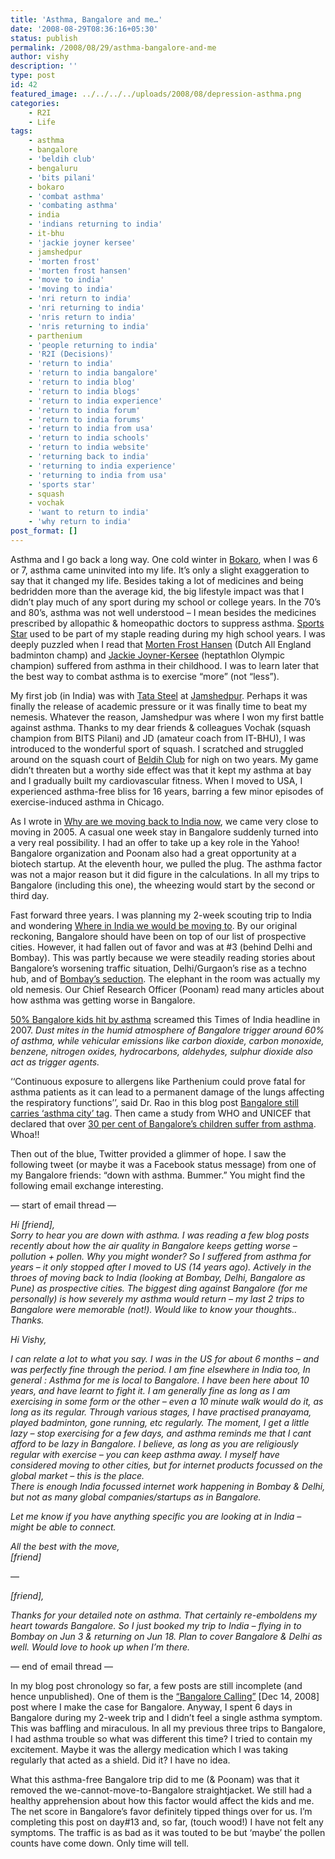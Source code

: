 ```yaml
---
title: 'Asthma, Bangalore and me…'
date: '2008-08-29T08:36:16+05:30'
status: publish
permalink: /2008/08/29/asthma-bangalore-and-me
author: vishy
description: ''
type: post
id: 42
featured_image: ../../../../uploads/2008/08/depression-asthma.png
categories: 
    - R2I
    - Life
tags:
    - asthma
    - bangalore
    - 'beldih club'
    - bengaluru
    - 'bits pilani'
    - bokaro
    - 'combat asthma'
    - 'combating asthma'
    - india
    - 'indians returning to india'
    - it-bhu
    - 'jackie joyner kersee'
    - jamshedpur
    - 'morten frost'
    - 'morten frost hansen'
    - 'move to india'
    - 'moving to india'
    - 'nri return to india'
    - 'nri returning to india'
    - 'nris return to india'
    - 'nris returning to india'
    - parthenium
    - 'people returning to india'
    - 'R2I (Decisions)'
    - 'return to india'
    - 'return to india bangalore'
    - 'return to india blog'
    - 'return to india blogs'
    - 'return to india experience'
    - 'return to india forum'
    - 'return to india forums'
    - 'return to india from usa'
    - 'return to india schools'
    - 'return to india website'
    - 'returning back to india'
    - 'returning to india experience'
    - 'returning to india from usa'
    - 'sports star'
    - squash
    - vochak
    - 'want to return to india'
    - 'why return to india'
post_format: []
---
```


Asthma and I go back a long way. One cold winter in [Bokaro](http://en.wikipedia.org/wiki/Bokaro_Steel_City), when I was 6 or 7, asthma came uninvited into my life. It’s only a slight exaggeration to say that it changed my life. Besides taking a lot of medicines and being bedridden more than the average kid, the big lifestyle impact was that I didn’t play much of any sport during my school or college years. In the 70’s and 80’s, asthma was not well understood – I mean besides the medicines prescribed by allopathic &amp; homeopathic doctors to suppress asthma. [Sports Star](http://www.sportstaronnet.com/) used to be part of my staple reading during my high school years. I was deeply puzzled when I read that [Morten Frost Hansen](http://en.wikipedia.org/wiki/Morten_Frost) (Dutch All England badminton champ) and [Jackie Joyner-Kersee](http://en.wikipedia.org/wiki/Jackie_Joyner_Kersee) (heptathlon Olympic champion) suffered from asthma in their childhood. I was to learn later that the best way to combat asthma is to exercise “more” (not “less”).

My first job (in India) was with [Tata Steel](http://www.tatasteel.com/) at [Jamshedpur](http://en.wikipedia.org/wiki/Jamshedpur). Perhaps it was finally the release of academic pressure or it was finally time to beat my nemesis. Whatever the reason, Jamshedpur was where I won my first battle against asthma. Thanks to my dear friends &amp; colleagues Vochak (squash champion from BITS Pilani) and JD (amateur coach from IT-BHU), I was introduced to the wonderful sport of squash. I scratched and struggled around on the squash court of [Beldih Club](http://www.mapsofindia.com/jamshedpur/clubs/beldih.html) for nigh on two years. My game didn’t threaten but a worthy side effect was that it kept my asthma at bay and I gradually built my cardiovascular fitness. When I moved to USA, I experienced asthma-free bliss for 16 years, barring a few minor episodes of exercise-induced asthma in Chicago.

As I wrote in [Why are we moving back to India now](http://ulaar.wordpress.com/2008/06/02/why-are-we-moving-back-to-india/), we came very close to moving in 2005. A casual one week stay in Bangalore suddenly turned into a very real possibility. I had an offer to take up a key role in the Yahoo! Bangalore organization and Poonam also had a great opportunity at a biotech startup. At the eleventh hour, we pulled the plug. The asthma factor was not a major reason but it did figure in the calculations. In all my trips to Bangalore (including this one), the wheezing would start by the second or third day.

Fast forward three years. I was planning my 2-week scouting trip to India and wondering [Where in India we would be moving to](http://ulaar.wordpress.com/2008/05/30/where-in-india-are-we-moving-to/). By our original reckoning, Bangalore should have been on top of our list of prospective cities. However, it had fallen out of favor and was at #3 (behind Delhi and Bombay). This was partly because we were steadily reading stories about Bangalore’s worsening traffic situation, Delhi/Gurgaon’s rise as a techno hub, and of [Bombay’s seduction](http://ulaar.wordpress.com/2008/06/12/the-bombay-seduction/). The elephant in the room was actually my old nemesis. Our Chief Research Officer (Poonam) read many articles about how asthma was getting worse in Bangalore.

[50% Bangalore kids hit by asthma](http://timesofindia.indiatimes.com/articleshow/2520601.cms) screamed this Times of India headline in 2007. *Dust mites in the humid atmosphere of Bangalore trigger around 60% of asthma, while vehicular emissions like carbon dioxide, carbon monoxide, benzene, nitrogen oxides, hydrocarbons, aldehydes, sulphur dioxide also act as trigger agents.*

‘‘Continuous exposure to allergens like Parthenium could prove fatal for asthma patients as it can lead to a permanent damage of the lungs affecting the respiratory functions’’, said Dr. Rao in this blog post [Bangalore still carries ‘asthma city’ tag](http://bangalorebuzz.blogspot.com/2005/01/bangalore-still-carries-asthma-city.html). Then came a study from WHO and UNICEF that declared that over [30 per cent of Bangalore’s children suffer from asthma](http://www.rediff.com/news/2007/nov/06asthma.htm). Whoa!!

Then out of the blue, Twitter provided a glimmer of hope. I saw the following tweet (or maybe it was a Facebook status message) from one of my Bangalore friends: “down with asthma. Bummer.” You might find the following email exchange interesting.

— start of email thread —

*Hi \[friend\],  
Sorry to hear you are down with asthma. I was reading a few blog posts recently about how the air quality in Bangalore keeps getting worse – pollution + pollen. Why you might wonder? So I suffered from asthma for years – it only stopped after I moved to US (14 years ago). Actively in the throes of moving back to India (looking at Bombay, Delhi, Bangalore as Pune) as prospective cities. The biggest ding against Bangalore (for me personally) is how severely my asthma would return – my last 2 trips to Bangalore were memorable (not!). Would like to know your thoughts..  
Thanks.*

*Hi Vishy,*

*I can relate a lot to what you say. I was in the US for about 6 months – and was perfectly fine through the period. I am fine elsewhere in India too, In general : Asthma for me is local to Bangalore. I have been here about 10 years, and have learnt to fight it. I am generally fine as long as I am exercising in some form or the other – even a 10 minute walk would do it, as long as its regular. Through various stages, I have practised pranayama, played badminton, gone running, etc regularly. The moment, I get a little lazy – stop exercising for a few days, and asthma reminds me that I cant afford to be lazy in Bangalore. I believe, as long as you are religiously regular with exercise – you can keep asthma away. I myself have considered moving to other cities, but for internet products focussed on the global market – this is the place.  
There is enough India focussed internet work happening in Bombay &amp; Delhi, but not as many global companies/startups as in Bangalore.*

*Let me know if you have anything specific you are looking at in India – might be able to connect.*

*All the best with the move,  
\[friend\]*

—

*\[friend\],*

*Thanks for your detailed note on asthma. That certainly re-emboldens my heart towards Bangalore. So I just booked my trip to India – flying in to Bombay on Jun 3 &amp; returning on Jun 18. Plan to cover Bangalore &amp; Delhi as well. Would love to hook up when I’m there.*

— end of email thread —

In my blog post chronology so far, a few posts are still incomplete (and hence unpublished). One of them is the [“Bangalore Calling”](http://www.ulaar.com/2008/12/14/bangalore-calling/) \[Dec 14, 2008\] post where I make the case for Bangalore. Anyway, I spent 6 days in Bangalore during my 2-week trip and I didn’t feel a single asthma symptom. This was baffling and miraculous. In all my previous three trips to Bangalore, I had asthma trouble so what was different this time? I tried to contain my excitement. Maybe it was the allergy medication which I was taking regularly that acted as a shield. Did it? I have no idea.

What this asthma-free Bangalore trip did to me (&amp; Poonam) was that it removed the we-cannot-move-to-Bangalore straightjacket. We still had a healthy apprehension about how this factor would affect the kids and me. The net score in Bangalore’s favor definitely tipped things over for us. I’m completing this post on day#13 and, so far, (touch wood!) I have not felt any symptoms. The traffic is as bad as it was touted to be but ‘maybe’ the pollen counts have come down. Only time will tell.
